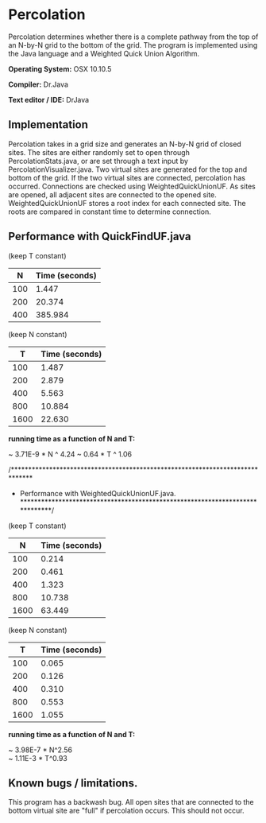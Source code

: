 
# Percolation

Percolation determines whether there is a complete pathway from the top of an N-by-N grid to the bottom of the grid.
The program is implemented using the Java language and a Weighted Quick Union Algorithm.

**Operating System:** OSX 10.10.5

**Compiler:** Dr.Java

**Text editor / IDE:** DrJava



##  Implementation

Percolation takes in a grid size and generates an N-by-N grid of closed sites.
The sites are either randomly set to open through PercolationStats.java, or are
set through a text input by PercolationVisualizer.java. Two virtual sites are
generated for the top and bottom of the grid.  If the two virtual sites are
connected, percolation has occurred.  Connections are checked using
WeightedQuickUnionUF.  As sites are opened, all adjacent sites are connected to
the opened site. WeightedQuickUnionUF stores a root index for each connected site.
The roots are compared in constant time to determine connection.


## Performance with QuickFindUF.java

(keep T constant)

| N   | Time (seconds) |
|-----|----------------|
| 100 | 1.447          |
| 200 | 20.374         |
| 400 | 385.984        |



(keep N constant)


| T    | Time (seconds) |
|------|----------------|
| 100  | 1.487          |
| 200  | 2.879          |
| 400  | 5.563          |
| 800  | 10.884         |
| 1600 | 22.630         |


**running time as a function of N and T:**

~ 3.71E-9 * N ^ 4.24
~ 0.64 * T ^ 1.06


/******************************************************************************
 *  Performance with WeightedQuickUnionUF.java.
 *****************************************************************************/

(keep T constant)

| N    | Time (seconds) |
|------|----------------|
| 100  | 0.214          |
| 200  | 0.461          |
| 400  | 1.323          |
| 800  | 10.738         |
| 1600 | 63.449         |



(keep N constant)

| T    | Time (seconds) |
|------|----------------|
| 100  | 0.065          |
| 200  | 0.126          |
| 400  | 0.310          |
| 800  | 0.553          |
| 1600 | 1.055          |


**running time as a function of N and T:**  

~ 3.98E-7 * N^2.56  
~ 1.11E-3 * T^0.93


 ##  Known bugs / limitations.


This program has a backwash bug. All open sites that are connected to
the bottom virtual site are "full" if percolation occurs. This should not occur.

